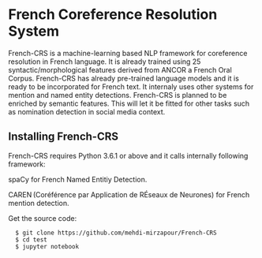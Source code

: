 # French Coreference Resolution System
French-CRS is a machine-learning based NLP framework for coreference resolution in French language. It is already trained using 25 syntactic/morphological features derived from ANCOR a French Oral Corpus. French-CRS has already pre-trained language models and it is ready to be incorporated for French text. It internaly uses other systems for mention and named entity detections. French-CRS is planned to be enriched by semantic features. This will let it be fitted for other tasks such as nomination detection in social media context.






## Installing French-CRS
French-CRS requires Python 3.6.1 or above and it calls internally following framework:

spaCy for French Named Entitiy Detection.

CAREN (Coréférence par Application de RÉseaux de Neurones) for French mention detection.

Get the source code:
```
  $ git clone https://github.com/mehdi-mirzapour/French-CRS
  $ cd test
  $ jupyter notebook
```


